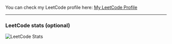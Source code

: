 
You can check my LeetCode profile here:
[My LeetCode Profile](https://leetcode.com/Awanishsingh123)

---

### LeetCode stats (optional)
![LeetCode Stats](https://leetcode-stats.vercel.app/api?username=Awanishsingh123&theme=dark)
